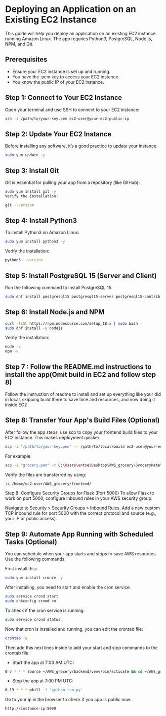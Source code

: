 # Deploying an Application on an Existing EC2 Instance

This guide will help you deploy an application on an existing EC2 instance running Amazon Linux. The app requires Python3, PostgreSQL, Node.js, NPM, and Git.

## Prerequisites

- Ensure your EC2 instance is set up and running.
- You have the .pem key to access your EC2 instance.
- You know the public IP of your EC2 instance.

## Step 1: Connect to Your EC2 Instance

Open your terminal and use SSH to connect to your EC2 instance:

```bash
ssh -i /path/to/your-key.pem ec2-user@your-ec2-public-ip
```
## Step 2: Update Your EC2 Instance
Before installing any software, it’s a good practice to update your instance:

```bash
sudo yum update -y
```

## Step 3: Install Git
Git is essential for pulling your app from a repository (like GitHub):
```bash
sudo yum install git -y
Verify the installation:
```
```bash
git --version
```

## Step 4: Install Python3
To install Python3 on Amazon Linux:

```bash
sudo yum install python3 -y
```

Verify the installation:
```bash
python3 --version
```

## Step 5: Install PostgreSQL 15 (Server and Client)
Run the following command to install PostgreSQL 15:

```bash
sudo dnf install postgresql15 postgresql15-server postgresql15-contrib -y
```
## Step 6: Install Node.js and NPM
```bash
curl -fsSL https://rpm.nodesource.com/setup_18.x | sudo bash -
sudo dnf install -y nodejs
```

Verify the installation:
```bash
node -v
npm -v
```
## Step 7 : Follow the README.md instructions to install the app(Omit build in EC2 and follow step 8)
Follow the instruction of readme to install and set up everything like your did in local, skipping build there to save time and resources, and now doing it inside EC2

## Step 8: Transfer Your App's Build Files (Optional)
After follow the app steps, use scp to copy your frontend build files to your EC2 instance. This makes deployment quicker:

```bash
scp -i "/path/to/your-key.pem" -r /path/to/local/build ec2-user@your-ec2-public-ip:/path/to/ec2/directory/
```

For example:

```bash
scp -i "grocery.pem" -r C:\Users\entse\Desktop\AWS_grocery\GroceryMate\frontend\build ec2-user@52.59.7.20:/home/ec2-user/AWS_grocery/frontend/
```

Verify the files are transferred by using:
```bash
ls /home/ec2-user/AWS_grocery/frontend/
```

Step 8: Configure Security Groups for Flask (Port 5000)
To allow Flask to work on port 5000, configure inbound rules in your AWS security group:

Navigate to Security > Security Groups > Inbound Rules.
Add a new custom TCP inbound rule for port 5000 with the correct protocol and source (e.g., your IP or public access).

## Step 9: Automate App Running with Scheduled Tasks (Optional)
You can schedule when your app starts and stops to save AWS resources. Use the following commands:

First install this:
```bash
sudo yum install cronie -y
```
After installing, you need to start and enable the cron service:
```bash
sudo service crond start
sudo chkconfig crond on
```
To check if the cron service is running:
```bash
sudo service crond status
```
Now that cron is installed and running, you can edit the crontab file:
```bash
crontab -e
```
Then add this next lines inside to add your start and stop commands to the crontab file:

- Start the app at 7:00 AM UTC:
```bash
0 7 * * * source ~/AWS_grocery/backend/venv/bin/activate && cd ~/AWS_grocery/backend && nohup python run.py > ~/AWS_grocery/backend/app.log 2>&1 &
```

- Stop the app at 7:00 PM UTC:
```bash
0 19 * * * pkill -f 'python run.py'
```

Go to your ip in the browser to check if you app is public now:
```bash
http://instance-ip:5000
```